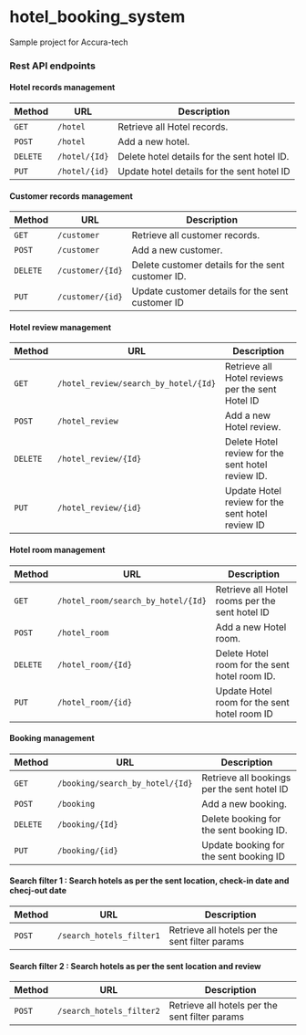 # hotel_booking_system
Sample project for Accura-tech

### Rest API endpoints

#### Hotel records management

| Method   | URL                                      | Description                                       |
| -------- | ---------------------------------------- | ----------------------------------------          |
| `GET`    | `/hotel`                                 | Retrieve all Hotel records.                       |
| `POST`   | `/hotel`                                 | Add a new hotel.                                  |
| `DELETE` | `/hotel/{Id}`                            | Delete hotel details for the sent hotel ID.       |
| `PUT`    | `/hotel/{id}`                            | Update hotel details for the sent hotel ID        |

#### Customer records management

| Method   | URL                                      | Description                                                |
| -------- | ---------------------------------------- | ----------------------------------------                   |
| `GET`    | `/customer`                                 | Retrieve all customer records.                          |
| `POST`   | `/customer`                                 | Add a new customer.                                     |
| `DELETE` | `/customer/{Id}`                            | Delete customer details for the sent customer ID.       |
| `PUT`    | `/customer/{id}`                            | Update customer details for the sent customer ID        |

#### Hotel review management

| Method   | URL                                             | Description                                             |
| -------- | ----------------------------------------        | ----------------------------------------                |
| `GET`    | `/hotel_review/search_by_hotel/{Id}`            | Retrieve all Hotel reviews per the sent Hotel ID        | 
| `POST`   | `/hotel_review`                                 | Add a new Hotel review.                                 |
| `DELETE` | `/hotel_review/{Id}`                            | Delete Hotel review for the sent hotel review ID.       |
| `PUT`    | `/hotel_review/{id}`                            | Update Hotel review for the sent hotel review ID        |

#### Hotel room management

| Method   | URL                                             | Description                                         |
| -------- | ----------------------------------------        | ----------------------------------------            |
| `GET`    | `/hotel_room/search_by_hotel/{Id}`              | Retrieve all Hotel rooms per the sent hotel ID      |
| `POST`   | `/hotel_room`                                   | Add a new Hotel room.                               |
| `DELETE` | `/hotel_room/{Id}`                              | Delete Hotel room for the sent hotel room ID.       |
| `PUT`    | `/hotel_room/{id}`                              | Update Hotel room for the sent hotel room ID        |

#### Booking management

| Method   | URL                                             | Description                                      |
| -------- | ----------------------------------------        | ----------------------------------------         |
| `GET`    | `/booking/search_by_hotel/{Id}`                 | Retrieve all bookings per the sent hotel ID      |
| `POST`   | `/booking`                                      | Add a new booking.                               |
| `DELETE` | `/booking/{Id}`                                 | Delete booking for the sent booking ID.          |
| `PUT`    | `/booking/{id}`                                 | Update booking for the sent booking ID           |

#### Search filter 1 : Search hotels as per the sent location, check-in date and checj-out date

| Method   | URL                                             | Description                                      |
| -------- | ----------------------------------------        | ----------------------------------------         |
| `POST`    | `/search_hotels_filter1`                       | Retrieve all hotels per the sent filter params   |

#### Search filter 2 : Search hotels as per the sent location and review

| Method   | URL                                             | Description                                      |
| -------- | ----------------------------------------        | ----------------------------------------         |
| `POST`    | `/search_hotels_filter2`                       | Retrieve all hotels per the sent filter params   |
